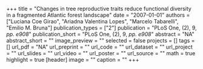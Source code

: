 +++
title = "Changes in tree reproductive traits reduce functional diversity in a fragmented Atlantic forest landscape"
date = "2007-01-01"
authors = ["Luciana Coe Girao", "Ariadna Valentina Lopes", "Marcelo Tabarelli", "Emilio M. Bruna"]
publication_types = ["2"]
publication = "PLoS One, (2), 9, _pp. e908_"
publication_short = "PLoS One, (2), 9, _pp. e908_"
abstract = "NA"
abstract_short = ""
image_preview = ""
selected = false
projects = []
tags = []
url_pdf = "NA"
url_preprint = ""
url_code = ""
url_dataset = ""
url_project = ""
url_slides = ""
url_video = ""
url_poster = ""
url_source = ""
math = true
highlight = true
[header]
image = ""
caption = ""
+++
